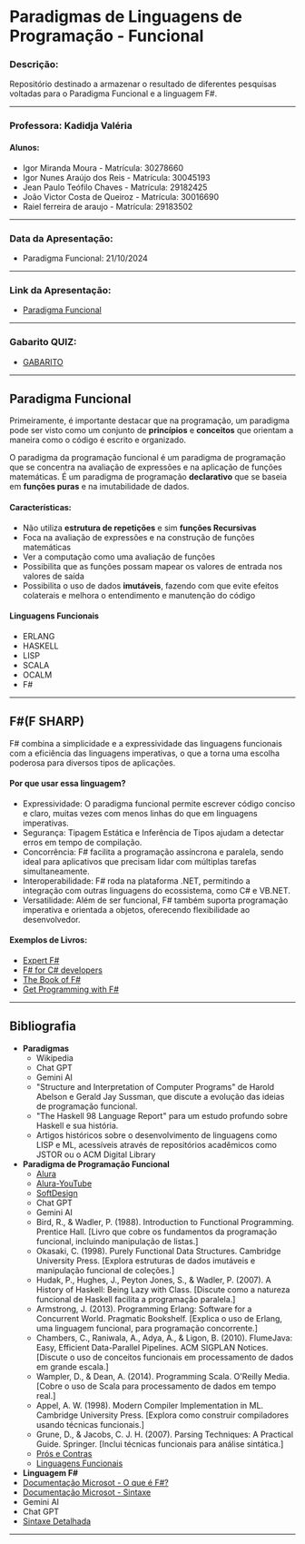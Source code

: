 # Paradigmas de Linguagens de Programação - Funcional

### **Descrição:**
Repositório destinado a armazenar o resultado de diferentes pesquisas voltadas para o Paradigma Funcional e a linguagem F#.

***

### **Professora: Kadidja Valéria**
#### **Alunos:**
   * Igor Miranda Moura - Matrícula: 30278660
   * Igor Nunes Araújo dos Reis - Matrícula: 30045193
   * Jean Paulo Teófilo Chaves - Matrícula: 29182425
   * João Victor Costa de Queiroz - Matrícula: 30016690
   * Raiel ferreira de araujo - Matrícula: 29183502

***

### **Data da Apresentação:**
   * Paradigma Funcional: 21/10/2024

***

### **Link da Apresentação:**
   * [ Paradigma Funcional ](https://view.genially.com/66f178615bdbfb34e3d4ea2d/learning-experience-didactic-unit-programacao-funcional)

***

### **Gabarito QUIZ:**
   * [ GABARITO ](https://docs.google.com/spreadsheets/d/1Kh78eKcp6aeNvTIqKl2APwW80aGetFpsJvRgJsC5J0s/edit?usp=sharing)

***

## **Paradigma Funcional**
Primeiramente, é importante destacar que na programação, um paradigma pode ser visto como um conjunto de **princípios** e **conceitos** que orientam a maneira como o código é escrito e organizado.

O paradigma da programação funcional é um paradigma de programação que se concentra na avaliação de expressões e na aplicação de funções matemáticas. É um paradigma de programação **declarativo** que se baseia em **funções puras** e na imutabilidade de dados.

#### **Características:**
   * Não utiliza **estrutura de repetições** e sim **funções Recursivas**
   * Foca na avaliação de expressões e na construção de funções matemáticas
   * Ver a computação como uma avaliação de funções
   * Possibilita que as funções possam mapear os valores de entrada nos valores de saída
   * Possibilita o uso de dados **imutáveis**, fazendo com que evite efeitos colaterais e melhora o entendimento e manutenção do código

#### **Linguagens Funcionais**
   * ERLANG
   * HASKELL
   * LISP
   * SCALA
   * OCALM
   * F#

***

## **F#(F SHARP)**
F# combina a simplicidade e a expressividade das linguagens funcionais com a eficiência das linguagens imperativas, o que a torna uma escolha poderosa para diversos tipos de aplicações.

#### **Por que usar essa linguagem?**
  * Expressividade: O paradigma funcional permite escrever código conciso e claro, muitas vezes com menos linhas do que em linguagens imperativas.
  * Segurança: Tipagem Estática e Inferência de Tipos ajudam a detectar erros em tempo de compilação.
  * Concorrência: F# facilita a programação assíncrona e paralela, sendo ideal para aplicativos que precisam lidar com múltiplas tarefas simultaneamente.
  * Interoperabilidade: F# roda na plataforma .NET, permitindo a integração com outras linguagens do ecossistema, como C# e VB.NET.
  * Versatilidade: Além de ser funcional, F# também suporta programação imperativa e orientada a objetos, oferecendo flexibilidade ao desenvolvedor.

#### **Exemplos de Livros:**
   * [Expert F# ](https://www.google.com/url?sa=i&url=https%3A%2F%2Fwww.amazon.com.br%2FExpert-F-Don-Syme%2Fdp%2F1590598504&psig=AOvVaw2-GXolayavBRtH0fd2Zjck&ust=1729626120124000&source=images&cd=vfe&opi=89978449&ved=0CBcQjhxqFwoTCJC7l8CdoIkDFQAAAAAdAAAAABAS)
   * [F# for C# developers ](https://www.google.com/url?sa=i&url=https%3A%2F%2Fwww.amazon.com.br%2FDevelopers-Developer-Reference-English-ebook%2Fdp%2FB00JDMPL3W&psig=AOvVaw2-GXolayavBRtH0fd2Zjck&ust=1729626120124000&source=images&cd=vfe&opi=89978449&ved=0CBcQjhxqFwoTCJC7l8CdoIkDFQAAAAAdAAAAABAc)
   * [The Book of F#](https://www.google.com/url?sa=i&url=https%3A%2F%2Fwww.amazon.com.br%2FBook-Breaking-Managed-Functional-Programming-ebook%2Fdp%2FB00IZNQULW&psig=AOvVaw1bZYALlQDZJFnEExMJsbOA&ust=1729626447861000&source=images&cd=vfe&opi=89978449&ved=0CBcQjhxqFwoTCOjcvtyeoIkDFQAAAAAdAAAAABAJ)
   * [Get Programming with F#](https://www.google.com/url?sa=i&url=https%3A%2F%2Fwww.amazon.co.jp%2FGet-Programming-guide-NET-developers%2Fdp%2F1617293997&psig=AOvVaw1bZYALlQDZJFnEExMJsbOA&ust=1729626447861000&source=images&cd=vfe&opi=89978449&ved=0CBcQjhxqFwoTCOjcvtyeoIkDFQAAAAAdAAAAABAT)
***

## **Bibliografia**
  * **Paradigmas**
    * Wikipedia
    * Chat GPT
    * Gemini AI
    * "Structure and Interpretation of Computer Programs" de Harold Abelson e Gerald Jay Sussman, que discute a evolução das ideias de programação funcional.
    * "The Haskell 98 Language Report" para um estudo profundo sobre Haskell e sua história.
    * Artigos históricos sobre o desenvolvimento de linguagens como LISP e ML, acessíveis através de repositórios acadêmicos como JSTOR ou o ACM Digital Library
  * **Paradigma de Programação Funcional**
    * [Alura](https://www.alura.com.br/artigos/programacao-funcional-o-que-e?srsltid=AfmBOopy5wMpq2uNr6Q6KLgDto8DDGBpwWp3AYEMNXiFP6O4hk3dgCkV)
    * [Alura-YouTube](https://www.youtube.com/watch?v=sqKnYS-ZXsQ)
    * [SoftDesign](https://softdesign.com.br/blog/programacao-funcional-solucao-para-problemas-modernos/#h-imutabilidade-evitando-efeitos-colaterais)
    * Chat GPT
    * Gemini AI
    * Bird, R., & Wadler, P. (1988). Introduction to Functional Programming. Prentice Hall. [Livro que cobre os fundamentos da programação funcional, incluindo manipulação de listas.]
    * Okasaki, C. (1998). Purely Functional Data Structures. Cambridge University Press. [Explora estruturas de dados imutáveis e manipulação funcional de coleções.]
    * Hudak, P., Hughes, J., Peyton Jones, S., & Wadler, P. (2007). A History of Haskell: Being Lazy with Class. [Discute como a natureza funcional de Haskell facilita a programação paralela.]
    * Armstrong, J. (2013). Programming Erlang: Software for a Concurrent World. Pragmatic Bookshelf. [Explica o uso de Erlang, uma linguagem funcional, para programação concorrente.]
    * Chambers, C., Raniwala, A., Adya, A., & Ligon, B. (2010). FlumeJava: Easy, Efficient Data-Parallel Pipelines. ACM SIGPLAN Notices. [Discute o uso de conceitos funcionais em processamento de dados em grande escala.]
    * Wampler, D., & Dean, A. (2014). Programming Scala. O'Reilly Media. [Cobre o uso de Scala para processamento de dados em tempo real.]
    * Appel, A. W. (1998). Modern Compiler Implementation in ML. Cambridge University Press. [Explora como construir compiladores usando técnicas funcionais.]
    * Grune, D., & Jacobs, C. J. H. (2007). Parsing Techniques: A Practical Guide. Springer. [Inclui técnicas funcionais para análise sintática.]   
    * [Prós e Contras](https://portaldesenvolvedor.com/blog/f-veja-pros-e-contras/)
    * [Linguagens Funcionais](https://pt.wikipedia.org/wiki/Programa%C3%A7%C3%A3o_funcional)
  * **Linguagem F#**
  * [Documentação Microsot - O que é F#?](https://learn.microsoft.com/pt-br/dotnet/fsharp/what-is-fsharp)
  * [Documentação Microsot - Sintaxe](https://learn.microsoft.com/pt-br/dotnet/fsharp/language-reference/verbose-syntax)
  * Gemini AI
  * Chat GPT
  * [Sintaxe Detalhada](https://learn.microsoft.com/pt-br/dotnet/fsharp/language-reference/verbose-syntax)

***
